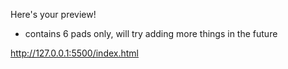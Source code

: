 Here's your preview!
- contains 6 pads only, will try adding more things in the future
  
http://127.0.0.1:5500/index.html
